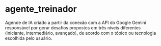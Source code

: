 # agente_treinador
Agende de IA criado a partir da conexão com a API do Google Gemini responsável por gerar desafios propostos em três níveis diferentes (iniciante, intermediário, avançado), de acordo com o tópico ou tecnologia escolhida pelo usuário.
